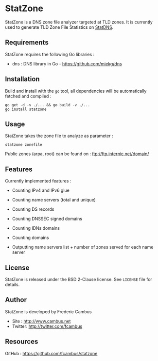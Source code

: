 # StatZone

StatZone is a DNS zone file analyzer targeted at TLD zones. It is currently used to generate TLD Zone File Statistics on [StatDNS](http://www.statdns.com).

## Requirements

StatZone requires the following Go libraries :

- dns : DNS library in Go - https://github.com/miekg/dns

## Installation

Build and install with the `go` tool, all dependencies will be automatically fetched and compiled :

	go get -d -v ./... && go build -v ./...
	go install statzone

## Usage 

StatZone takes the zone file to analyze as parameter :

	statzone zonefile

Public zones (arpa, root) can be found on : ftp://ftp.internic.net/domain/

## Features

Currently implemented features :

- Counting IPv4 and IPv6 glue
- Counting name servers (total and unique)
- Counting DS records
- Counting DNSSEC signed domains
- Counting IDNs domains
- Counting domains

- Outputting name servers list + number of zones served for each name server

## License

StatZone is released under the BSD 2-Clause license. See `LICENSE` file for details.

## Author

StatZone is developed by Frederic Cambus

- Site : http://www.cambus.net
- Twitter: http://twitter.com/fcambus

## Resources

GitHub : https://github.com/fcambus/statzone

